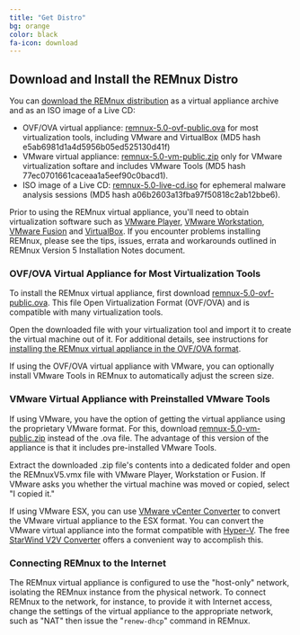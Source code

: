 ```yaml
---
title: "Get Distro"
bg: orange
color: black
fa-icon: download
---
```


## Download and Install the REMnux Distro

You can [download the REMnux distribution](https://sourceforge.net/downloads/remnux/version5/) as a virtual appliance archive and as an ISO image of a Live CD:

- OVF/OVA virtual appliance: [remnux-5.0-ovf-public.ova](http://sourceforge.net/projects/remnux/files/version5/remnux-5.0-ova-public.ova/download) for most virtualization tools, including VMware and VirtualBox (MD5 hash e5ab6981d1a4d5956b05ed525130d41f)
- VMware virtual appliance: [remnux-5.0-vm-public.zip](http://sourceforge.net/projects/remnux/files/version5/remnux-5.0-vm-public.zip/download) only for VMware virtualization softare and includes VMware Tools (MD5 hash 77ec0701661caceaa1a5eef90c0bacd1).
- ISO image of a Live CD: [remnux-5.0-live-cd.iso](http://sourceforge.net/projects/remnux/files/version5/remnux-5.0-live-cd.iso/download) for ephemeral malware analysis sessions (MD5 hash a06b2603a13fba97f50818c2ab12bbe6).

Prior to using the REMnux virtual appliance, you'll need to obtain virtualization software such as [VMware Player](http://www.vmware.com/products/player/), [VMware Workstation](http://www.vmware.com/products/workstation/), [VMware Fusion](http://www.vmware.com/products/fusion/overview.html) and [VirtualBox](https://www.virtualbox.org/). If you encounter problems installing REMnux, please see the tips, issues, errata and workarounds outlined in REMnux Version 5 Installation Notes document.

### OVF/OVA Virtual Appliance for Most Virtualization Tools

To install the REMnux virtual appliance, first download [remnux-5.0-ovf-public.ova](http://sourceforge.net/projects/remnux/files/version5/remnux-5.0-ova-public.ova/download). This file Open Virtualization Format (OVF/OVA) and is compatible with many virtualization tools.

Open the downloaded file with your virtualization tool and import it to create the virtual machine out of it. For additional details, see instructions for [installing the REMnux virtual appliance in the OVF/OVA format](http://computer-forensics.sans.org/blog/2013/04/10/installing-remnux-virtual-appliance).

If using the OVF/OVA virtual appliance with VMware, you can optionally install VMware Tools in REMnux to automatically adjust the screen size.

### VMware Virtual Appliance with Preinstalled VMware Tools

If using VMware, you have the option of getting the virtual appliance using the proprietary VMware format. For this, download [remnux-5.0-vm-public.zip](http://sourceforge.net/projects/remnux/files/version5/remnux-5.0-vm-public.zip/download) instead of the .ova file. The advantage of this version of the appliance is that it includes pre-installed VMware Tools.

Extract the downloaded .zip file's contents into a dedicated folder and open the REMnuxV5.vmx file with VMware Player, Workstation or Fusion. If VMware asks you whether the virtual machine was moved or copied, select "I copied it."

If using VMware ESX, you can use [VMware vCenter Converter](http://www.vmware.com/products/converter/)  to convert the VMware virtual appliance to the ESX format. You can convert the VMware virtual appliance into the format compatible with [Hyper-V](http://www.microsoft.com/en-us/server-cloud/solutions/virtualization.aspx). The free [StarWind V2V Converter](http://www.starwindsoftware.com/converter) offers a convenient way to accomplish this.

### Connecting REMnux to the Internet

The REMnux virtual appliance is configured to use the "host-only" network, isolating the REMnux instance from the physical network. To connect REMnux to the network, for instance, to provide it with Internet access, change the settings of the virtual appliance to the appropriate network, such as "NAT" then issue the "`renew-dhcp`" command in REMnux.


